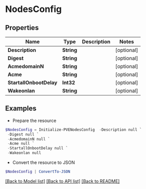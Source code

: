 # NodesConfig
## Properties

Name | Type | Description | Notes
------------ | ------------- | ------------- | -------------
**Description** | **String** |  | [optional] 
**Digest** | **String** |  | [optional] 
**AcmedomainN** | **String** |  | [optional] 
**Acme** | **String** |  | [optional] 
**StartallOnbootDelay** | **Int32** |  | [optional] 
**Wakeonlan** | **String** |  | [optional] 

## Examples

- Prepare the resource
```powershell
$NodesConfig = Initialize-PVENodesConfig  -Description null `
 -Digest null `
 -AcmedomainN null `
 -Acme null `
 -StartallOnbootDelay null `
 -Wakeonlan null
```

- Convert the resource to JSON
```powershell
$NodesConfig | ConvertTo-JSON
```

[[Back to Model list]](../README.md#documentation-for-models) [[Back to API list]](../README.md#documentation-for-api-endpoints) [[Back to README]](../README.md)

